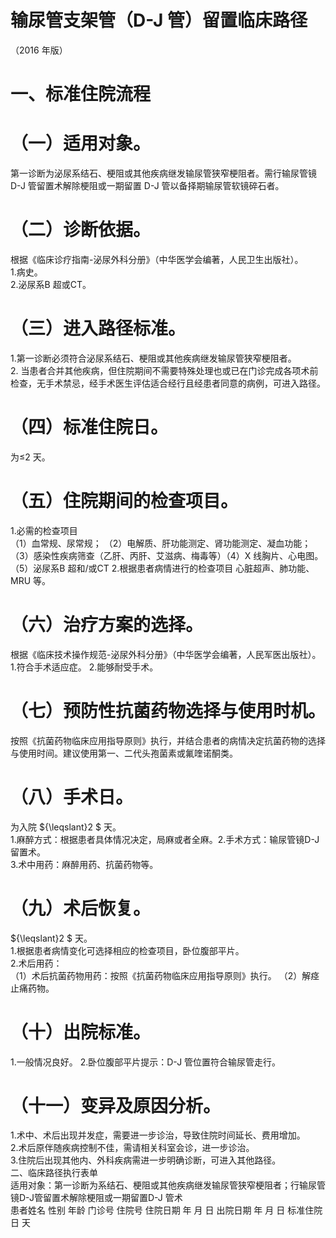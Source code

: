 # 输尿管支架管（D-J 管）留置临床路径  
（2016 年版）  
# 一、标准住院流程  
# （一）适用对象。  
第一诊断为泌尿系结石、梗阻或其他疾病继发输尿管狭窄梗阻者。需行输尿管镜D-J 管留置术解除梗阻或一期留置 D-J 管以备择期输尿管软镜碎石者。  
# （二）诊断依据。  
根据《临床诊疗指南-泌尿外科分册》（中华医学会编著，人民卫生出版社）。  
1.病史。  
2.泌尿系B 超或CT。  
# （三）进入路径标准。  
1.第一诊断必须符合泌尿系结石、梗阻或其他疾病继发输尿管狭窄梗阻者。  
2. 当患者合并其他疾病，但住院期间不需要特殊处理也或已在门诊完成各项术前检查，无手术禁忌，经手术医生评估适合经行且经患者同意的病例，可进入路径。  
# （四）标准住院日。  
为≤2 天。  
# （五）住院期间的检查项目。  
1.必需的检查项目  
（1）血常规、尿常规； （2）电解质、肝功能测定、肾功能测定、凝血功能； （3）感染性疾病筛查（乙肝、丙肝、艾滋病、梅毒等）（4）X 线胸片、心电图。 （5）泌尿系B 超和/或CT 2.根据患者病情进行的检查项目 心脏超声、肺功能、MRU 等。  
# （六）治疗方案的选择。  
根据《临床技术操作规范-泌尿外科分册》（中华医学会编著，人民军医出版社）。  
1.符合手术适应症。 2.能够耐受手术。  
# （七）预防性抗菌药物选择与使用时机。  
按照《抗菌药物临床应用指导原则》执行，并结合患者的病情决定抗菌药物的选择与使用时间。建议使用第一、二代头孢菌素或氟喹诺酮类。  
# （八）手术日。  
为入院 ${\leqslant}2 $ 天。  
1.麻醉方式：根据患者具体情况决定，局麻或者全麻。2.手术方式：输尿管镜D-J 留置术。  
3.术中用药：麻醉用药、抗菌药物等。  
# （九）术后恢复。  
${\leqslant}2 $ 天。  
1.根据患者病情变化可选择相应的检查项目，卧位腹部平片。  
2.术后用药：  
（1）术后抗菌药物用药：按照《抗菌药物临床应用指导原则》执行。 （2）解痉止痛药物。  
# （十）出院标准。  
1.一般情况良好。 2.卧位腹部平片提示：D-J 管位置符合输尿管走行。  
# （十一）变异及原因分析。  
1.术中、术后出现并发症，需要进一步诊治，导致住院时间延长、费用增加。  
2.术后原伴随疾病控制不佳，需请相关科室会诊，进一步诊治。  
3.住院后出现其他内、外科疾病需进一步明确诊断，可进入其他路径。  
二、临床路径执行表单  
适用对象：第一诊断为系结石、梗阻或其他疾病继发输尿管狭窄梗阻者；行输尿管镜D-J管留置术解除梗阻或一期留置D-J 管术  
患者姓名             性别    年龄        门诊号         住院号           住院日期       年  月  日   出院日期      年  月   日  标准住院日      天  
